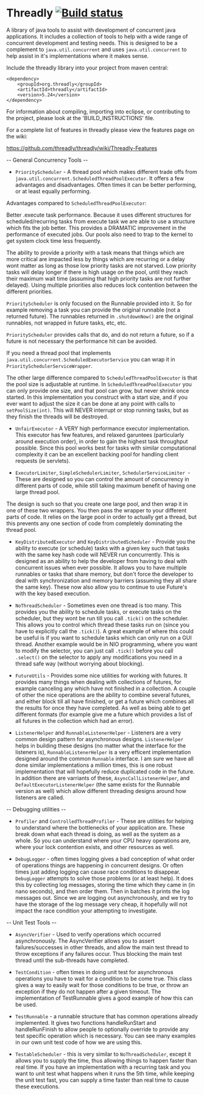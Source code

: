 Threadly [![Build status](https://badge.buildkite.com/7f78724dd03f9e47cc655d0b645ed39f7d0558e4f1b4bd7e91.svg)](https://buildkite.com/threadly/nightly-threadly)
========

A library of java tools to assist with development of concurrent java applications. It includes a collection of tools to help with a wide range of concurrent development and testing needs. This is designed to be a complement to `java.util.concurrent` and uses `java.util.concurrent` to help assist in it's implementations where it makes sense.

Include the threadly library into your project from maven central: 

```script
<dependency>
	<groupId>org.threadly</groupId>
	<artifactId>threadly</artifactId>
	<version>5.24</version>
</dependency>
```

For information about compiling, importing into eclipse, or contributing to the project, please look at the 'BUILD_INSTRUCTIONS' file.

For a complete list of features in threadly please view the features page on the wiki:

https://github.com/threadly/threadly/wiki/Threadly-Features

-- General Concurrency Tools --

*    `PriorityScheduler` - A thread pool which makes different trade offs from `java.util.concurrent.ScheduledThreadPoolExecutor`.  It offers a few advantages and disadvantages.  Often times it can be better performing, or at least equally performing.

Advantages compared to `ScheduledThreadPoolExecutor`:

Better .execute task performance.  Because it uses different structures for scheduled/recurring tasks from execute task we are able to use a structure which fits the job better.  This provides a DRAMATIC improvement in the performance of executed jobs.  Our pools also need to trap to the kernel to get system clock time less frequently.

The ability to provide a priority with a task means that things which are more critical are impacted less by things which are recurring or a delay wont matter as long as those low priority tasks are not starved.  Low priority tasks will delay longer if there is high usage on the pool, until they reach their maximum wait time (assuming that high priority tasks are not further delayed).  Using multiple priorities also reduces lock contention between the different priorities.

`PriorityScheduler` is only focused on the Runnable provided into it.  So for example removing a task you can provide the original runnable (not a returned future).  The runnables returned in `.shutdownNow()` are the original runnables, not wrapped in future tasks, etc, etc.

`PriorityScheduler` provides calls that do, and do not return a future, so if a future is not necessary the performance hit can be avoided.

If you need a thread pool that implements `java.util.concurrent.ScheduledExecutorService` you can wrap it in `PrioritySchedulerServiceWrapper`.

The other large difference compared to `ScheduledThreadPoolExecutor` is that the pool size is adjustable at runtime.  In `ScheduledThreadPoolExecutor` you can only provide one size, and that pool can grow, but never shrink once started.  In this implementation you construct with a start size, and if you ever want to adjust the size it can be done at any point with calls to `setPoolSize(int)`.  This will NEVER interrupt or stop running tasks, but as they finish the threads will be destroyed.

*    `UnfairExecutor` - A VERY high performance executor implementation.  This executor has few features, and relaxed garuntees (particularly around execution order), in order to gain the highest task throughput possible.  Since this pool works best for tasks with similar computational complexity it can be an excellent backing pool for handling client requests (ie servlets).

*    `ExecutorLimiter`, `SimpleSchedulerLimiter`, `SchedulerServiceLimiter `- These are designed so you can control the amount of concurrency in different parts of code, while still taking maximum benefit of having one large thread pool.

The design is such so that you create one large pool, and then wrap it in one of these two wrappers.  You then pass the wrapper to your different parts of code.  It relies on the large pool in order to actually get a thread, but this prevents any one section of code from completely dominating the thread pool.

*    `KeyDistributedExecutor` and `KeyDistributedScheduler` - Provide you the ability to execute (or schedule) tasks with a given key such that tasks with the same key hash code will NEVER run concurrently. This is designed as an ability to help the developer from having to deal with concurrent issues when ever possible. It allows you to have multiple runnables or tasks that share memory, but don't force the developer to deal with synchronization and memory barriers (assuming they all share the same key).  These now also allow you to continue to use Future's with the key based execution.

*    `NoThreadScheduler` - Sometimes even one thread is too many.  This provides you the ability to schedule tasks, or execute tasks on the scheduler, but they wont be run till you call `.tick()` on the scheduler.  This allows you to control which thread these tasks run on (since you have to explicitly call the `.tick()`).  A great example of where this could be useful is if you want to schedule tasks which can only run on a GUI thread.  Another example would be in NIO programming, where you want to modify the selector, you can just call `.tick()` before you call `.select()` on the selector to apply any modifications you need in a thread safe way (without worrying about blocking).

*    `FutureUtils` - Provides some nice utilities for working with futures. It provides many things when dealing with collections of futures, for example canceling any which have not finished in a collection. A couple of other the nice operations are the ability to combine several futures, and either block till all have finished, or get a future which combines all the results for once they have completed. As well as being able to get different formats (for example give me a future which provides a list of all futures in the collection which had an error).

*    `ListenerHelper` and `RunnableListenerHelper` - Listeners are a very common design pattern for asynchronous designs.  `ListenerHelper` helps in building these designs (no matter what the interface for the listeners is), `RunnableListenerHelper` is a very efficent implementation designed around the common `Runnable` interface.  I am sure we have all done similar implementations a million times, this is one robust implementation that will hopefully reduce duplicated code in the future.  In addition there are varriants of these, `AsyncCallListenerHelper`, and `DefaultExecutorListenerHelper` (the same exists for the Runnable version as well) which allow different threading designs around how listeners are called.

-- Debugging utilities --

*    `Profiler` and `ControlledThreadProfiler` - These are utilities for helping to understand where the bottlenecks of your application are. These break down what each thread is doing, as well as the system as a whole. So you can understand where your CPU heavy operations are, where your lock contention exists, and other resources as well.

*    `DebugLogger` - often times logging gives a bad conception of what order of operations things are happening in concurrent designs. Or often times just adding logging can cause race conditions to disappear.  `DebugLogger` attempts to solve those problems (or at least help). It does this by collecting log messages, storing the time which they came in (in nano seconds), and then order them. Then in batches it prints the log messages out. Since we are logging out asynchronously, and we try to have the storage of the log message very cheap, it hopefully will not impact the race condition your attempting to investigate.

-- Unit Test Tools --

*    `AsyncVerifier` - Used to verify operations which occurred asynchronously.  The AsyncVerifier allows you to assert failures/successes in other threads, and allow the main test thread to throw exceptions if any failures occur.  Thus blocking the main test thread until the sub-threads have completed.

*    `TestCondition` - often times in doing unit test for asynchronous operations you have to wait for a condition to be come true. This class gives a way to easily wait for those conditions to be true, or throw an exception if they do not happen after a given timeout. The implementation of TestRunnable gives a good example of how this can be used.

*    `TestRunnable` - a runnable structure that has common operations already implemented. It gives two functions handleRunStart and handleRunFinish to allow people to optionally override to provide any test specific operation which is necessary. You can see many examples in our own unit test code of how we are using this.

*    `TestableScheduler` - this is very similar to `NoThreadScheduler`, except it allows you to supply the time, thus allowing things to happen faster than real time. If you have an implementation with a recurring task and you want to unit test what happens when it runs the 5th time, while keeping the unit test fast, you can supply a time faster than real time to cause these executions.
